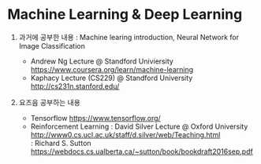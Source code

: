 # Machine Learning & Deep Learning

1. 과거에 공부한 내용 : Machine learing introduction, Neural Network for Image Classification
   - Andrew Ng Lecture @ Standford Univiersity https://www.coursera.org/learn/machine-learning
   - Kaphacy Lecture (CS229) @ Standford University http://cs231n.stanford.edu/
   
2. 요즈음 공부하는 내용
   - Tensorflow https://www.tensorflow.org/
   - Reinforcement Learning
     : David Silver Lecture @ Oxford University  http://www0.cs.ucl.ac.uk/staff/d.silver/web/Teaching.html     
     : Richard S. Sutton  https://webdocs.cs.ualberta.ca/~sutton/book/bookdraft2016sep.pdf

